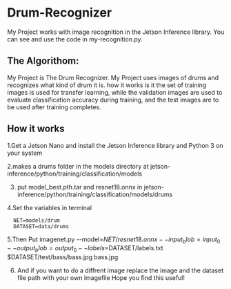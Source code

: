 # Drum-Recognizer
My Project works with image recognition in the Jetson Inference library. You can see and use the code in my-recognition.py.

## The Algorithom:
My Project is The Drum Recognizer. My Project uses images of drums and recognizes what kind of drum it is. how it works is it the set of training images is used for transfer learning, while the validation images are used to evaluate classification accuracy during training, and the test images are to be used after training completes.

## How it works
  
  1.Get a Jetson Nano and install the Jetson Inference library and Python 3 on your system
  
  2.makes a drums folder in the models directory at jetson-inference/python/training/classification/models
  
  3. put model_best.pth.tar and resnet18.onnx in jetson-inference/python/training/classification/models/drums
  
  4.Set the variables in terminal

```
  NET=models/drum  
  DATASET=data/drums
```
  
  5.Then Put imagenet.py --model=$NET/resnet18.onnx --input_blob=input_0 --output_blob=output_0 --labels=$DATASET/labels.txt $DATASET/test/bass/bass.jpg bass.jpg 
  
  6. And if you want to do a diffrent image replace the image and the dataset file path with your own imagefile 
Hope you find this useful!
